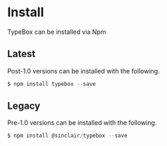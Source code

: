# Install

TypeBox can be installed via Npm

## Latest

Post-1.0 versions can be installed with the following.

```typescript
$ npm install typebox --save
```

## Legacy

Pre-1.0 versions can be installed with the following.

```typescript
$ npm install @sinclair/typebox --save
```

